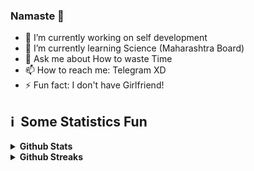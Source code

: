 ### Namaste 🙏
- 🔭 I’m currently working on self development
- 🌱 I’m currently learning Science (Maharashtra Board)
- 💬 Ask me about How to waste Time
- 📫 How to reach me: Telegram XD
- ⚡ Fun fact: I don't have Girlfriend!


<h2>ℹ️ &nbsp;Some Statistics Fun</h2>
<details>	
  <summary><b>Github Stats</b></summary>

<img height="180em" src="https://github-readme-stats.vercel.app/api?username=dishapatel010&show_icons=true&locale=en&hide_border=true" alt="dishapatel010" />
<img height="180em" src="https://github-readme-stats.vercel.app/api/top-langs?username=dishapatel010&show_icons=true&locale=en&layout=compact&langs_count=7&hide_border=true&hide=c" alt="dishapatel010"/>
</details>

<details>
 <summary><b>Github Streaks</b></summary>
<p align="Left"><img src="https://github-readme-streak-stats.herokuapp.com/?user=dishapatel010&" alt="dishapatel010" /></p>
</details>
